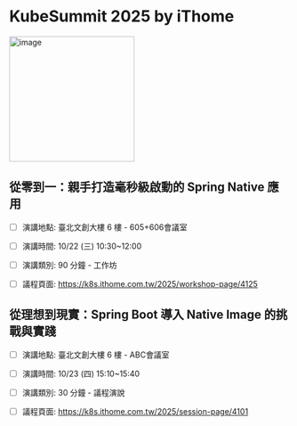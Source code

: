 # KubeSummit 2025 by iThome

<img width="225" height="225" alt="image" src="https://github.com/user-attachments/assets/02aea734-77d0-4701-a7f1-3a644f17038a" />


## 從零到一：親手打造毫秒級啟動的 Spring Native 應用

- [ ] 演講地點: 臺北文創大樓 6 樓 -  605+606會議室

- [ ] 演講時間: 10/22 (三) 10:30~12:00

- [ ] 演講類別: 90 分鐘 - 工作坊

- [ ] 議程頁面: https://k8s.ithome.com.tw/2025/workshop-page/4125


## 從理想到現實：Spring Boot 導入 Native Image 的挑戰與實踐

- [ ] 演講地點: 臺北文創大樓 6 樓 -  ABC會議室

- [ ] 演講時間: 10/23 (四) 15:10~15:40

- [ ] 演講類別: 30 分鐘 - 議程演說

- [ ] 議程頁面: https://k8s.ithome.com.tw/2025/session-page/4101





